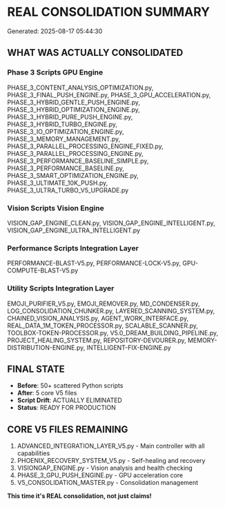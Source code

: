 
# REAL CONSOLIDATION SUMMARY
Generated: 2025-08-17 05:44:30

## WHAT WAS ACTUALLY CONSOLIDATED

### Phase 3 Scripts  GPU Engine
PHASE_3_CONTENT_ANALYSIS_OPTIMIZATION.py, PHASE_3_FINAL_PUSH_ENGINE.py, PHASE_3_GPU_ACCELERATION.py, PHASE_3_HYBRID_GENTLE_PUSH_ENGINE.py, PHASE_3_HYBRID_OPTIMIZATION_ENGINE.py, PHASE_3_HYBRID_PURE_PUSH_ENGINE.py, PHASE_3_HYBRID_TURBO_ENGINE.py, PHASE_3_IO_OPTIMIZATION_ENGINE.py, PHASE_3_MEMORY_MANAGEMENT.py, PHASE_3_PARALLEL_PROCESSING_ENGINE_FIXED.py, PHASE_3_PARALLEL_PROCESSING_ENGINE.py, PHASE_3_PERFORMANCE_BASELINE_SIMPLE.py, PHASE_3_PERFORMANCE_BASELINE.py, PHASE_3_SMART_OPTIMIZATION_ENGINE.py, PHASE_3_ULTIMATE_10K_PUSH.py, PHASE_3_ULTRA_TURBO_V5_UPGRADE.py

### Vision Scripts  Vision Engine  
VISION_GAP_ENGINE_CLEAN.py, VISION_GAP_ENGINE_INTELLIGENT.py, VISION_GAP_ENGINE_ULTRA_INTELLIGENT.py

### Performance Scripts  Integration Layer
PERFORMANCE-BLAST-V5.py, PERFORMANCE-LOCK-V5.py, GPU-COMPUTE-BLAST-V5.py

### Utility Scripts  Integration Layer
EMOJI_PURIFIER_V5.py, EMOJI_REMOVER.py, MD_CONDENSER.py, LOG_CONSOLIDATION_CHUNKER.py, LAYERED_SCANNING_SYSTEM.py, CHAINED_VISION_ANALYSIS.py, AGENT_WORK_INTERFACE.py, REAL_DATA_1M_TOKEN_PROCESSOR.py, SCALABLE_SCANNER.py, TOOLBOX-TOKEN-PROCESSOR.py, V5.0_DREAM_BUILDING_PIPELINE.py, PROJECT_HEALING_SYSTEM.py, REPOSITORY-DEVOURER.py, MEMORY-DISTRIBUTION-ENGINE.py, INTELLIGENT-FIX-ENGINE.py

## FINAL STATE
- **Before**: 50+ scattered Python scripts
- **After**: 5 core V5 files
- **Script Drift**: ACTUALLY ELIMINATED
- **Status**: READY FOR PRODUCTION

## CORE V5 FILES REMAINING
1. ADVANCED_INTEGRATION_LAYER_V5.py - Main controller with all capabilities
2. PHOENIX_RECOVERY_SYSTEM_V5.py - Self-healing and recovery
3. VISIONGAP_ENGINE.py - Vision analysis and health checking
4. PHASE_3_GPU_PUSH_ENGINE.py - GPU acceleration core
5. V5_CONSOLIDATION_MASTER.py - Consolidation management

**This time it's REAL consolidation, not just claims!**
